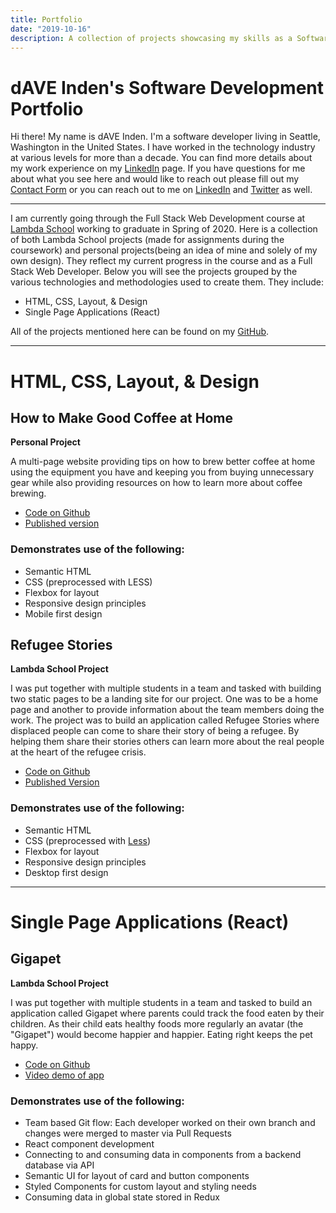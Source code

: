 ```yaml
---
title: Portfolio
date: "2019-10-16"
description: A collection of projects showcasing my skills as a Software Developer
---
```


# dAVE Inden's Software Development Portfolio

Hi there! My name is dAVE Inden. I'm a software developer living in Seattle, Washington in the United States. I have worked in the technology industry at various levels for more than a decade. You can find more details about my work experience on my [LinkedIn](https://www.linkedin.com/in/davidinden/) page. If you have questions for me about what you see here and would like to reach out please fill out my [Contact Form](https://forms.gle/UqLk3EjGZspfCavL7) or you can reach out to me on [LinkedIn](https://www.linkedin.com/in/davidinden/) and [Twitter](https://twitter.com/daveskull81) as well.

---

I am currently going through the Full Stack Web Development course at [Lambda School](https://lambdaschool.com) working to graduate in Spring of 2020. Here is a collection of both Lambda School projects (made for assignments during the coursework) and personal projects(being an idea of mine and solely of my own design). They reflect my current progress in the course and as a Full Stack Web Developer. Below you will see the projects grouped by the various technologies and methodologies used to create them. They include:
* HTML, CSS, Layout, & Design
* Single Page Applications (React)

All of the projects mentioned here can be found on my [GitHub](https://github.com/daveskull81).

---

# HTML, CSS, Layout, & Design

## **How to Make Good Coffee at Home**

**Personal Project**

A multi-page website providing tips on how to brew better coffee at home using the equipment you have and keeping you from buying unnecessary gear while also providing resources on how to learn more about coffee brewing.  

* [Code on Github](https://github.com/daveskull81/make-good-coffee-at-home)
* [Published version](https://daveskull81.github.io/make-good-coffee-at-home/)

### Demonstrates use of the following:  
* Semantic HTML
* CSS (preprocessed with LESS)
* Flexbox for layout
* Responsive design principles
* Mobile first design

## **Refugee Stories**

**Lambda School Project**

I was put together with multiple students in a team and tasked with building two static pages to be a landing site for our project. One was to be a home page and another to provide information about the team members doing the work. The project was to build an application called Refugee Stories where displaced people can come to share their story of being a refugee. By helping them share their stories others can learn more about the real people at the heart of the refugee crisis.

* [Code on Github](https://github.com/daveskull81/refugee-stories)
* [Published Version](https://daveskull81.github.io/refugee-stories/)

### Demonstrates use of the following:
* Semantic HTML
* CSS (preprocessed with [Less](http://lesscss.org))
* Flexbox for layout
* Responsive design principles
* Desktop first design

---

# Single Page Applications (React)

<!-- ## **Redux Todo Example**

**Personal Project**

A Todo list application where one can create multiple lists of todo items. Each list can have Todos added, edited, deleted, and marked complete.

* [Code on Github](https://github.com/daveskull81/redux-todo-example)
* [Published Version](https://dave-inden-redux-todo.now.sh)

### Demonstrates use of the following:

* [React](https://reactjs.org)
* [Redux](https://redux.js.org) (state management)
* [React Router](https://reacttraining.com/react-router/) -->

## **Gigapet**

**Lambda School Project**

I was put together with multiple students in a team and tasked to build an application called Gigapet where parents could track the food eaten by their children. As their child eats healthy foods more regularly an avatar (the "Gigapet") would become happier and happier. Eating right keeps the pet happy.

* [Code on Github](https://github.com/daveskull81/Gigapet-FE)
* [Video demo of app](https://youtu.be/5hbrnGxfslY)

### Demonstrates use of the following:

* Team based Git flow: Each developer worked on their own branch and changes were merged to master via Pull Requests
* React component development
* Connecting to and consuming data in components from a backend database via API
* Semantic UI for layout of card and button components
* Styled Components for custom layout and styling needs
* Consuming data in global state stored in Redux


